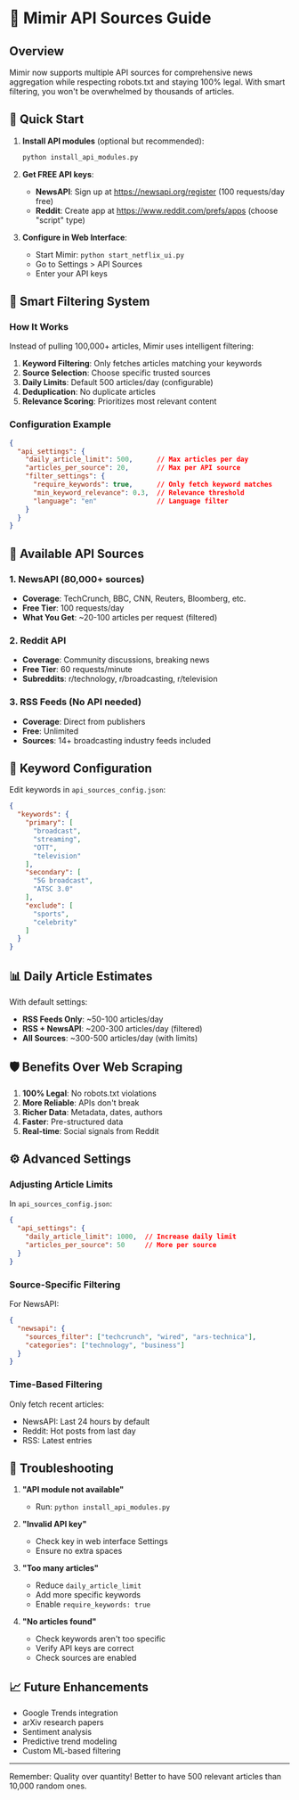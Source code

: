 # 📡 Mimir API Sources Guide

## Overview

Mimir now supports multiple API sources for comprehensive news aggregation while respecting robots.txt and staying 100% legal. With smart filtering, you won't be overwhelmed by thousands of articles.

## 🚀 Quick Start

1. **Install API modules** (optional but recommended):
   ```bash
   python install_api_modules.py
   ```

2. **Get FREE API keys**:
   - **NewsAPI**: Sign up at https://newsapi.org/register (100 requests/day free)
   - **Reddit**: Create app at https://www.reddit.com/prefs/apps (choose "script" type)

3. **Configure in Web Interface**:
   - Start Mimir: `python start_netflix_ui.py`
   - Go to Settings > API Sources
   - Enter your API keys

## 🎯 Smart Filtering System

### How It Works

Instead of pulling 100,000+ articles, Mimir uses intelligent filtering:

1. **Keyword Filtering**: Only fetches articles matching your keywords
2. **Source Selection**: Choose specific trusted sources
3. **Daily Limits**: Default 500 articles/day (configurable)
4. **Deduplication**: No duplicate articles
5. **Relevance Scoring**: Prioritizes most relevant content

### Configuration Example

```json
{
  "api_settings": {
    "daily_article_limit": 500,      // Max articles per day
    "articles_per_source": 20,       // Max per API source
    "filter_settings": {
      "require_keywords": true,      // Only fetch keyword matches
      "min_keyword_relevance": 0.3,  // Relevance threshold
      "language": "en"               // Language filter
    }
  }
}
```

## 📰 Available API Sources

### 1. NewsAPI (80,000+ sources)
- **Coverage**: TechCrunch, BBC, CNN, Reuters, Bloomberg, etc.
- **Free Tier**: 100 requests/day
- **What You Get**: ~20-100 articles per request (filtered)

### 2. Reddit API
- **Coverage**: Community discussions, breaking news
- **Free Tier**: 60 requests/minute
- **Subreddits**: r/technology, r/broadcasting, r/television

### 3. RSS Feeds (No API needed)
- **Coverage**: Direct from publishers
- **Free**: Unlimited
- **Sources**: 14+ broadcasting industry feeds included

## 🔧 Keyword Configuration

Edit keywords in `api_sources_config.json`:

```json
{
  "keywords": {
    "primary": [
      "broadcast",
      "streaming",
      "OTT",
      "television"
    ],
    "secondary": [
      "5G broadcast",
      "ATSC 3.0"
    ],
    "exclude": [
      "sports",
      "celebrity"
    ]
  }
}
```

## 📊 Daily Article Estimates

With default settings:
- **RSS Feeds Only**: ~50-100 articles/day
- **RSS + NewsAPI**: ~200-300 articles/day (filtered)
- **All Sources**: ~300-500 articles/day (with limits)

## 🛡️ Benefits Over Web Scraping

1. **100% Legal**: No robots.txt violations
2. **More Reliable**: APIs don't break
3. **Richer Data**: Metadata, dates, authors
4. **Faster**: Pre-structured data
5. **Real-time**: Social signals from Reddit

## ⚙️ Advanced Settings

### Adjusting Article Limits

In `api_sources_config.json`:
```json
{
  "api_settings": {
    "daily_article_limit": 1000,  // Increase daily limit
    "articles_per_source": 50     // More per source
  }
}
```

### Source-Specific Filtering

For NewsAPI:
```json
{
  "newsapi": {
    "sources_filter": ["techcrunch", "wired", "ars-technica"],
    "categories": ["technology", "business"]
  }
}
```

### Time-Based Filtering

Only fetch recent articles:
- NewsAPI: Last 24 hours by default
- Reddit: Hot posts from last day
- RSS: Latest entries

## 🚨 Troubleshooting

1. **"API module not available"**
   - Run: `python install_api_modules.py`

2. **"Invalid API key"**
   - Check key in web interface Settings
   - Ensure no extra spaces

3. **"Too many articles"**
   - Reduce `daily_article_limit`
   - Add more specific keywords
   - Enable `require_keywords: true`

4. **"No articles found"**
   - Check keywords aren't too specific
   - Verify API keys are correct
   - Check sources are enabled

## 📈 Future Enhancements

- Google Trends integration
- arXiv research papers
- Sentiment analysis
- Predictive trend modeling
- Custom ML-based filtering

---

Remember: Quality over quantity! Better to have 500 relevant articles than 10,000 random ones.